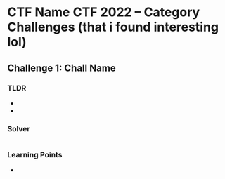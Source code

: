 # CTF Name CTF 2022 – Category Challenges (that i found interesting lol)

## Challenge 1: Chall Name

### TLDR

-
-

### Solver

```

```

### Learning Points

-
